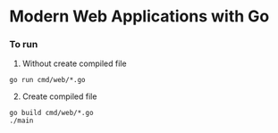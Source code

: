 # Modern Web Applications with Go

### To run
1. Without create compiled file
```
go run cmd/web/*.go
``` 

2. Create compiled file
```
go build cmd/web/*.go
./main
```